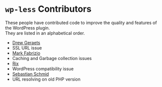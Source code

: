 # `wp-less` Contributors

These people have contributed code to improve the quality and features of the WordPress plugin.  
They are listed in an alphabetical order.

* [Drew Geraets](https://github.com/drewgeraets)
 * SSL URL issue
* [Mark Fabrizio](https://github.com/fabrizim)
 * Caching and Garbage collection issues
* [Rix](https://github.com/RixTox)
 * WordPress compatibility issue
* [Sebastian Schmid](https://github.com/sebastianschmid)
 * URL resolving on old PHP version
